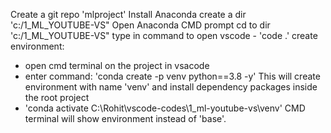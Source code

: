 Create a git repo 'mlproject'
Install Anaconda
create a dir 'c:/1_ML_YOUTUBE-VS"
Open Anaconda CMD prompt
cd to dir 'c:/1_ML_YOUTUBE-VS"
type in command to open vscode - 'code .'
create environment:
   - open cmd terminal on the project in vsacode
   - enter command:  'conda create -p venv python==3.8 -y'
     This will create environment with name 'venv' and install dependency packages inside the root project
   - 'conda activate C:\Rohit\vscode-codes\1_ml-youtube-vs\venv'
     CMD terminal will show environment instead of 'base'.
